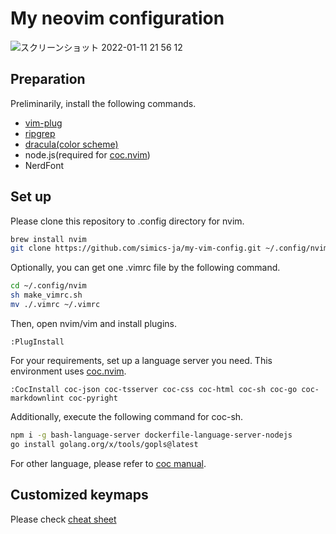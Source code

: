 # My neovim configuration

![スクリーンショット 2022-01-11 21 56 12](https://user-images.githubusercontent.com/29770297/148946532-1bedf79d-5d37-40d0-b47f-68d21502114a.png)

## Preparation

Preliminarily, install the following commands.

- [vim-plug](https://github.com/junegunn/vim-plug)
- [ripgrep](https://github.com/BurntSushi/ripgrep)
- [dracula(color scheme)](https://github.com/dracula/dracula-theme)
- node.js(required for [coc.nvim](neoclide/coc.nvim))
- NerdFont

## Set up

Please clone this repository to .config directory for nvim.

```sh
brew install nvim
git clone https://github.com/simics-ja/my-vim-config.git ~/.config/nvim
```

Optionally, you can get one .vimrc file by the following command.

```sh
cd ~/.config/nvim
sh make_vimrc.sh
mv ./.vimrc ~/.vimrc
```

Then, open nvim/vim and install plugins.

```vim
:PlugInstall
```

For your requirements, set up a language server you need.
This environment uses [coc.nvim](neoclide/coc.nvim).

```vim
:CocInstall coc-json coc-tsserver coc-css coc-html coc-sh coc-go coc-markdownlint coc-pyright
```

Additionally, execute the following command for coc-sh.

```sh
npm i -g bash-language-server dockerfile-language-server-nodejs
go install golang.org/x/tools/gopls@latest
```

For other language, please refer to [coc manual](https://github.com/neoclide/coc.nvim/wiki/Language-servers).

## Customized keymaps

Please check [cheat sheet](https://github.com/simics-ja/my-vim-config/blob/main/cheatsheet.md)
